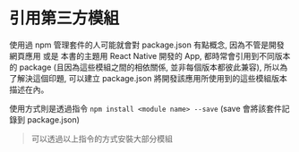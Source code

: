 # 引用第三方模組

使用過 npm 管理套件的人可能就會對 package.json 有點概念, 因為不管是開發網頁應用 或是 本書的主題用 React Native 開發的 App, 都時常會引用到不同版本的 package (且因為這些模組之間的相依關係, 並非每個版本都彼此兼容), 所以為了解決這個印題, 可以建立 package.json 將開發該應用所使用到的這些模組版本描述在內。

使用方式則是透過指令 `npm install <module name> --save` (save 會將該套件記錄到 package.json)

> 可以透過以上指令的方式安裝大部分模組